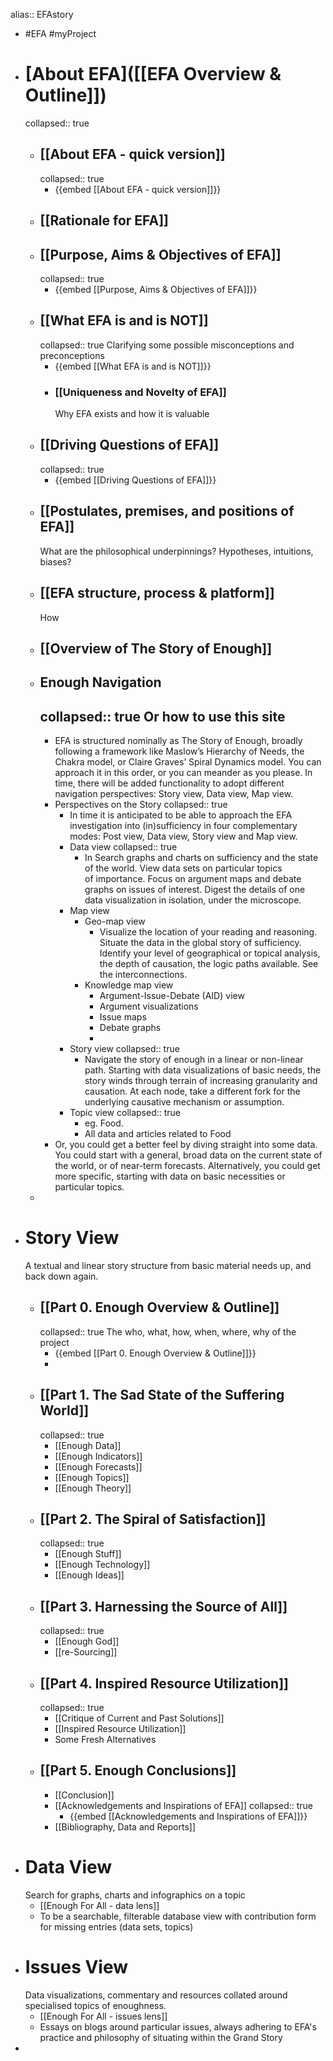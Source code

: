 alias:: EFAstory

- #EFA #myProject
- # [About EFA]([[EFA Overview & Outline]])
  collapsed:: true
	- ## [[About EFA - quick version]]
	  collapsed:: true
		- {{embed [[About EFA - quick version]]}}
	- ## [[Rationale for EFA]]
	- ## [[Purpose, Aims & Objectives of EFA]]
	  collapsed:: true
		- {{embed [[Purpose, Aims & Objectives of EFA]]}}
	- ## [[What EFA is and is NOT]]
	  collapsed:: true
	  Clarifying some possible misconceptions and preconceptions
		- {{embed [[What EFA is and is NOT]]}}
		- ### [[Uniqueness and Novelty of EFA]] 
		  Why EFA exists and how it is valuable
	- ## [[Driving Questions of EFA]]
	  collapsed:: true
		- {{embed [[Driving Questions of EFA]]}}
	- ## [[Postulates, premises, and positions of EFA]]
	  What are the philosophical underpinnings? Hypotheses, intuitions, biases?
	- ## [[EFA structure, process & platform]]
	  How
	- ## [[Overview of The Story of Enough]]
	- ## Enough Navigation
	  collapsed:: true
	  Or how to use this site
		-
		- EFA is structured nominally as The Story of Enough, broadly following a framework like Maslow’s Hierarchy of Needs, the Chakra model, or Claire Graves’ Spiral Dynamics model. You can approach it in this order, or you can meander as you please. In time, there will be added functionality to adopt different navigation perspectives: Story view, Data view, Map view.
		- Perspectives on the Story
		  collapsed:: true
			- In time it is anticipated to be able to approach the EFA investigation into (in)sufficiency in four complementary modes: Post view, Data view, Story view and Map view.
			- Data view
			  collapsed:: true
				- In Search graphs and charts on sufficiency and the state of the world. View data sets on particular topics of importance. Focus on argument maps and debate graphs on issues of interest. Digest the details of one data visualization in isolation, under the microscope.
			- Map view
				- Geo-map view
					- Visualize the location of your reading and reasoning. Situate the data in the global story of sufficiency. Identify your level of geographical or topical analysis, the depth of causation, the logic paths available. See the interconnections.
				- Knowledge map view
					- Argument-Issue-Debate (AID) view
					- Argument visualizations
					- Issue maps
					- Debate graphs
					-
			- Story view
			  collapsed:: true
				- Navigate the story of enough in a linear or non-linear path. Starting with data visualizations of basic needs, the story winds through terrain of increasing granularity and causation. At each node, take a different fork for the underlying causative mechanism or assumption.
			- Topic view
			  collapsed:: true
				- eg. Food.
				- All data and articles related to Food
		- Or, you could get a better feel by diving straight into some data. You could start with a general, broad data on the current state of the world, or of near-term forecasts. Alternatively, you could get more specific, starting with data on basic necessities or particular topics.
	-
- # Story View
  A textual and linear story structure from basic material needs up, and back down again.
	- ## [[Part 0. Enough Overview & Outline]] 
	  collapsed:: true
	  The who, what, how, when, where, why of the project
		- {{embed [[Part 0. Enough Overview & Outline]]}}
		-
	- ## [[Part 1. The Sad State of the Suffering World]]
	  collapsed:: true
		- [[Enough Data]]
		- [[Enough Indicators]]
		- [[Enough Forecasts]]
		- [[Enough Topics]]
		- [[Enough Theory]]
	- ## [[Part 2. The Spiral of Satisfaction]]
	  collapsed:: true
		- [[Enough Stuff]]
		- [[Enough Technology]]
		- [[Enough Ideas]]
	- ## [[Part 3. Harnessing the Source of All]]
	  collapsed:: true
		- [[Enough God]]
		- [[re-Sourcing]]
	- ## [[Part 4. Inspired Resource Utilization]]
	  collapsed:: true
		- [[Critique of Current and Past Solutions]]
		- [[Inspired Resource Utilization]]
		- Some Fresh Alternatives
	- ## [[Part 5. Enough Conclusions]]
		- [[Conclusion]]
		- [[Acknowledgements and Inspirations of EFA]]
		  collapsed:: true
			- {{embed [[Acknowledgements and Inspirations of EFA]]}}
		- [[Bibliography, Data and Reports]]
- # Data View
  Search for graphs, charts and infographics on a topic
	- [[Enough For All - data lens]]
	- To be a searchable, filterable database view with contribution form for missing entries (data sets, topics)
- # Issues View
  Data visualizations, commentary and resources collated around specialised topics of enoughness.
	- [[Enough For All - issues lens]]
	- Essays on blogs around particular issues, always adhering to EFA's practice and philosophy of situating within the Grand Story
-